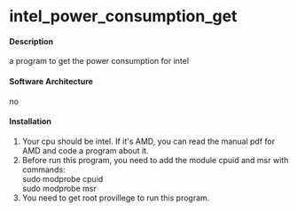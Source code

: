 # intel_power_consumption_get

#### Description
a program to get the power consumption for intel

#### Software Architecture
no

#### Installation

1. Your cpu should be intel. If it's AMD, you can read the manual pdf for AMD and code a program about it.
2. Before run this program, you need to add the module cpuid and msr with commands:  
    sudo modprobe cpuid  
    sudo modprobe msr
3. You need to get root provillege to run this program.
